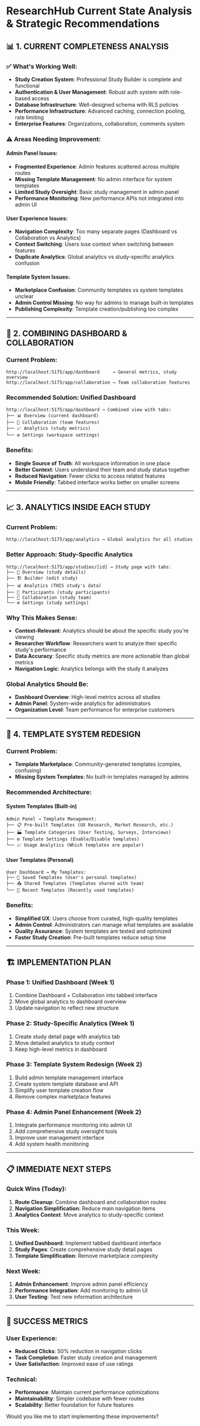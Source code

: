 # ResearchHub Current State Analysis & Strategic Recommendations

## 📊 **1. CURRENT COMPLETENESS ANALYSIS**

### ✅ **What's Working Well:**
- **Study Creation System**: Professional Study Builder is complete and functional
- **Authentication & User Management**: Robust auth system with role-based access
- **Database Infrastructure**: Well-designed schema with RLS policies
- **Performance Infrastructure**: Advanced caching, connection pooling, rate limiting
- **Enterprise Features**: Organizations, collaboration, comments system

### ⚠️ **Areas Needing Improvement:**

#### **Admin Panel Issues:**
- **Fragmented Experience**: Admin features scattered across multiple routes
- **Missing Template Management**: No admin interface for system templates
- **Limited Study Oversight**: Basic study management in admin panel
- **Performance Monitoring**: New performance APIs not integrated into admin UI

#### **User Experience Issues:**
- **Navigation Complexity**: Too many separate pages (Dashboard vs Collaboration vs Analytics)
- **Context Switching**: Users lose context when switching between features
- **Duplicate Analytics**: Global analytics vs study-specific analytics confusion

#### **Template System Issues:**
- **Marketplace Confusion**: Community templates vs system templates unclear
- **Admin Control Missing**: No way for admins to manage built-in templates
- **Publishing Complexity**: Template creation/publishing too complex

---

## 🎯 **2. COMBINING DASHBOARD & COLLABORATION**

### **Current Problem:**
```
http://localhost:5175/app/dashboard     → General metrics, study overview
http://localhost:5175/app/collaboration → Team collaboration features
```

### **Recommended Solution: Unified Dashboard**
```
http://localhost:5175/app/dashboard → Combined view with tabs:
├── 📊 Overview (current dashboard)
├── 🤝 Collaboration (team features)
├── 📈 Analytics (study metrics)
└── ⚙️ Settings (workspace settings)
```

### **Benefits:**
- **Single Source of Truth**: All workspace information in one place
- **Better Context**: Users understand their team and study status together
- **Reduced Navigation**: Fewer clicks to access related features
- **Mobile Friendly**: Tabbed interface works better on smaller screens

---

## 📈 **3. ANALYTICS INSIDE EACH STUDY**

### **Current Problem:**
```
http://localhost:5175/app/analytics → Global analytics for all studies
```

### **Better Approach: Study-Specific Analytics**
```
http://localhost:5175/app/studies/[id] → Study page with tabs:
├── 📝 Overview (study details)
├── 🏗️ Builder (edit study)
├── 📊 Analytics (THIS study's data)
├── 👥 Participants (study participants)
├── 💬 Collaboration (study team)
└── ⚙️ Settings (study settings)
```

### **Why This Makes Sense:**
- **Context-Relevant**: Analytics should be about the specific study you're viewing
- **Researcher Workflow**: Researchers want to analyze their specific study's performance
- **Data Accuracy**: Specific study metrics are more actionable than global metrics
- **Navigation Logic**: Analytics belongs with the study it analyzes

### **Global Analytics Should Be:**
- **Dashboard Overview**: High-level metrics across all studies
- **Admin Panel**: System-wide analytics for administrators
- **Organization Level**: Team performance for enterprise customers

---

## 🎨 **4. TEMPLATE SYSTEM REDESIGN**

### **Current Problem:**
- **Template Marketplace**: Community-generated templates (complex, confusing)
- **Missing System Templates**: No built-in templates managed by admins

### **Recommended Architecture:**

#### **System Templates (Built-in)**
```
Admin Panel → Template Management:
├── 📋 Pre-built Templates (UX Research, Market Research, etc.)
├── 🏭 Template Categories (User Testing, Surveys, Interviews)
├── ⚙️ Template Settings (Enable/Disable templates)
└── 📈 Usage Analytics (Which templates are popular)
```

#### **User Templates (Personal)**
```
User Dashboard → My Templates:
├── 💾 Saved Templates (User's personal templates)
├── 📤 Shared Templates (Templates shared with team)
└── 🔄 Recent Templates (Recently used templates)
```

### **Benefits:**
- **Simplified UX**: Users choose from curated, high-quality templates
- **Admin Control**: Administrators can manage what templates are available
- **Quality Assurance**: System templates are tested and optimized
- **Faster Study Creation**: Pre-built templates reduce setup time

---

## 🏗️ **IMPLEMENTATION PLAN**

### **Phase 1: Unified Dashboard (Week 1)**
1. Combine Dashboard + Collaboration into tabbed interface
2. Move global analytics to dashboard overview
3. Update navigation to reflect new structure

### **Phase 2: Study-Specific Analytics (Week 1)**
1. Create study detail page with analytics tab
2. Move detailed analytics to study context
3. Keep high-level metrics in dashboard

### **Phase 3: Template System Redesign (Week 2)**
1. Build admin template management interface
2. Create system template database and API
3. Simplify user template creation flow
4. Remove complex marketplace features

### **Phase 4: Admin Panel Enhancement (Week 2)**
1. Integrate performance monitoring into admin UI
2. Add comprehensive study oversight tools
3. Improve user management interface
4. Add system health monitoring

---

## 📋 **IMMEDIATE NEXT STEPS**

### **Quick Wins (Today):**
1. **Route Cleanup**: Combine dashboard and collaboration routes
2. **Navigation Simplification**: Reduce main navigation items
3. **Analytics Context**: Move analytics to study-specific context

### **This Week:**
1. **Unified Dashboard**: Implement tabbed dashboard interface
2. **Study Pages**: Create comprehensive study detail pages
3. **Template Simplification**: Remove marketplace complexity

### **Next Week:**
1. **Admin Enhancement**: Improve admin panel efficiency
2. **Performance Integration**: Add monitoring to admin UI
3. **User Testing**: Test new information architecture

---

## 🎯 **SUCCESS METRICS**

### **User Experience:**
- **Reduced Clicks**: 50% reduction in navigation clicks
- **Task Completion**: Faster study creation and management
- **User Satisfaction**: Improved ease of use ratings

### **Technical:**
- **Performance**: Maintain current performance optimizations
- **Maintainability**: Simpler codebase with fewer routes
- **Scalability**: Better foundation for future features

Would you like me to start implementing these improvements?
